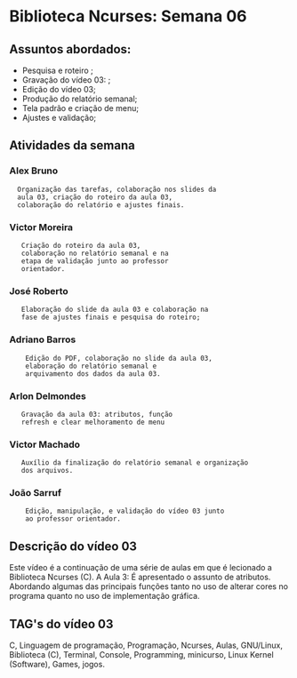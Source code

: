 # Biblioteca Ncurses: Semana 06

## Assuntos abordados:
  * Pesquisa e roteiro ;
  * Gravação do vídeo 03: ;
  * Edição do vídeo 03;
  * Produção do relatório semanal;
  * Tela padrão e criação de menu;
  * Ajustes e validação;

## Atividades da semana

### Alex Bruno
      Organização das tarefas, colaboração nos slides da
      aula 03, criação do roteiro da aula 03,
      colaboração do relatório e ajustes finais.

### Victor Moreira
       Criação do roteiro da aula 03,      
       colaboração no relatório semanal e na 
       etapa de validação junto ao professor
       orientador.

### José Roberto
       Elaboração do slide da aula 03 e colaboração na
       fase de ajustes finais e pesquisa do roteiro;

### Adriano Barros
        Edição do PDF, colaboração no slide da aula 03,
        elaboração do relatório semanal e 
        arquivamento dos dados da aula 03.

### Arlon Delmondes   
       Gravação da aula 03: atributos, função 
       refresh e clear melhoramento de menu 

###  Victor Machado
       Auxílio da finalização do relatório semanal e organização
       dos arquivos.

### João Sarruf
        Edição, manipulação, e validação do vídeo 03 junto
        ao professor orientador.

## Descrição do vídeo 03
Este vídeo é a continuação de uma série de aulas em que é lecionado a Biblioteca Ncurses (C).
 A Aula 3: É apresentado o assunto de atributos. Abordando algumas das principais funções tanto no uso de alterar cores no programa quanto no uso de implementação gráfica.

## TAG's do vídeo 03
C, Linguagem de programação, Programação, Ncurses, Aulas, GNU/Linux, Biblioteca (C), Terminal, Console, Programming, minicurso, Linux Kernel (Software), Games, jogos.

